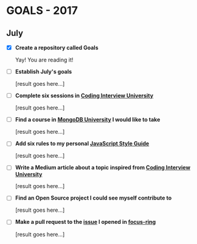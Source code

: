 # GOALS - 2017

## July

- [x] **Create a repository called Goals**

  Yay! You are reading it!

- [ ] **Establish July's goals**

  [result goes here...]

- [ ] **Complete six sessions in [Coding Interview University](https://github.com/jwasham/coding-interview-university)**

  [result goes here...]

- [ ] **Find a course in [MongoDB University]( https://university.mongodb.com/) I would like to take**

  [result goes here...]

- [ ] **Add six rules to my personal [JavaScript Style Guide](https://github.com/emilbillberg/javascript-style-guide)**

  [result goes here...]

- [ ] **Write a Medium article about a topic inspired from [Coding Interview University](https://github.com/jwasham/coding-interview-university)**

  [result goes here...]

- [ ] **Find an Open Source project I could see myself contribute to**

  [result goes here...]

- [ ] **Make a pull request to the [issue](https://github.com/WICG/focus-ring/issues/28) I opened in [focus-ring](https://github.com/WICG/focus-ring)**

  [result goes here...]
